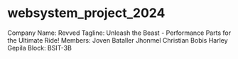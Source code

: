 # websystem_project_2024

Company Name: Revved
Tagline: Unleash the Beast - Performance Parts for the Ultimate Ride!
Members: Joven Bataller
         Jhonmel Christian Bobis
         Harley Gepila
Block: BSIT-3B